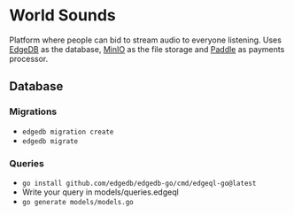 # World Sounds

Platform where people can bid to stream audio to everyone listening. Uses [EdgeDB](https://www.edgedb.com/) as the database, [MinIO](https://min.io/) as the file storage and [Paddle](https://www.paddle.com/) as payments processor.

## Database

### Migrations

- `edgedb migration create`
- `edgedb migrate`

### Queries

- `go install github.com/edgedb/edgedb-go/cmd/edgeql-go@latest`
- Write your query in models/queries.edgeql
- `go generate models/models.go`
